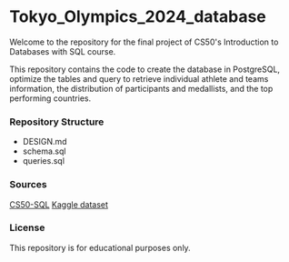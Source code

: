 # Tokyo_Olympics_2024_database
Welcome to the repository for the final project of CS50's Introduction to Databases with SQL course.

This repository contains the code to create the database in PostgreSQL, optimize the tables and query to retrieve individual athlete and teams information, the distribution of participants and medallists, and the top performing countries.

### Repository Structure
- DESIGN.md
- schema.sql
- queries.sql

### Sources
[CS50-SQL](https://cs50.harvard.edu/sql/2024/)
[Kaggle dataset](https://www.kaggle.com/datasets/piterfm/paris-2024-olympic-summer-games)

### License
This repository is for educational purposes only.

